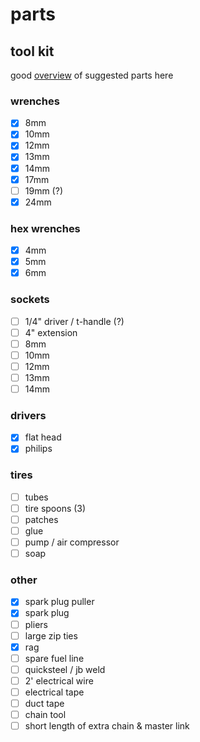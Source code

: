 # parts

## tool kit

good [overview](http://www.advrider.com/forums/showthread.php?t=262998) of
suggested parts here

### wrenches

- [x] 8mm
- [x] 10mm
- [x] 12mm
- [x] 13mm
- [x] 14mm
- [x] 17mm
- [ ] 19mm (?)
- [x] 24mm

### hex wrenches

- [x] 4mm
- [x] 5mm
- [x] 6mm

### sockets

- [ ] 1/4" driver / t-handle (?)
- [ ] 4" extension
- [ ] 8mm
- [ ] 10mm
- [ ] 12mm
- [ ] 13mm
- [ ] 14mm

### drivers

- [x] flat head
- [x] philips

### tires

- [ ] tubes
- [ ] tire spoons (3)
- [ ] patches
- [ ] glue
- [ ] pump / air compressor
- [ ] soap

### other

- [x] spark plug puller
- [x] spark plug
- [ ] pliers
- [ ] large zip ties
- [x] rag
- [ ] spare fuel line
- [ ] quicksteel / jb weld
- [ ] 2' electrical wire
- [ ] electrical tape
- [ ] duct tape
- [ ] chain tool
- [ ] short length of extra chain & master link
